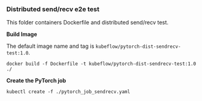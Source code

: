 ### Distributed send/recv e2e test

This folder containers Dockerfile and distributed send/recv test.

**Build Image**

The default image name and tag is `kubeflow/pytorch-dist-sendrecv-test:1.0`.

```shell
docker build -f Dockerfile -t kubeflow/pytorch-dist-sendrecv-test:1.0 ./
```

**Create the PyTorch job**

```
kubectl create -f ./pytorch_job_sendrecv.yaml
```
